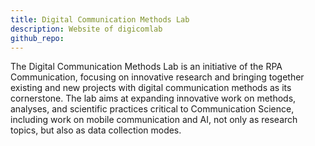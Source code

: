 ```yaml
---
title: Digital Communication Methods Lab
description: Website of digicomlab
github_repo: 
---
```


The Digital Communication Methods Lab is an initiative of the RPA Communication, focusing on innovative research and bringing together existing and new projects with digital communication methods as its cornerstone. The lab aims at expanding innovative work on methods, analyses, and scientific practices critical to Communication Science, including work on mobile communication and AI, not only as research topics, but also as data collection modes.